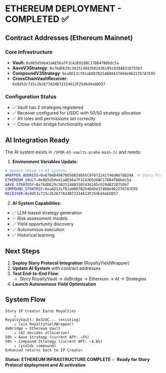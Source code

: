 # ETHEREUM DEPLOYMENT - COMPLETED ✅

## Contract Addresses (Ethereum Mainnet)

### Core Infrastructure
- **Vault**: `0x0b5d50e41aAE56a7F1CA3E626BC17DB4fB8bdc5a`
- **AaveV3Strategy**: `0x76dDE29c382514883502436105c0284B21D755bf`
- **CompoundV3Strategy**: `0xa6D13cf81abD07B254B40437460e9622767A7E95`
- **CrossChainVaultReceiver**: `0x9d53c725c2b2677A2dB72334613F25dbd4ebDD57`

### Configuration Status
- ✅ Vault has 2 strategies registered
- ✅ Receiver configured for USDC with 50/50 strategy allocation
- ✅ All roles and permissions set correctly
- ✅ Cross-chain bridge functionality enabled

## AI Integration Ready

The AI system exists in `/SPQR-AI-vaults-praha-main-2/` and needs:

1. **Environment Variables Update**:
```bash
# Update these in AI system:
WRAPPER_ADDRESS=0x670d84987005083dE65C07672241f46dA678D24A  # Story Protocol (deploy next)
ETHEREUM_VAULT=0x0b5d50e41aAE56a7F1CA3E626BC17DB4fB8bdc5a
AAVE_STRATEGY=0x76dDE29c382514883502436105c0284B21D755bf
COMPOUND_STRATEGY=0xa6D13cf81abD07B254B40437460e9622767A7E95
RECEIVER=0x9d53c725c2b2677A2dB72334613F25dbd4ebDD57
```

2. **AI System Capabilities**:
- ✅ LLM-based strategy generation
- ✅ Risk assessment models
- ✅ Yield opportunity discovery
- ✅ Autonomous execution
- ✅ Historical learning

## Next Steps

1. **Deploy Story Protocol Integration** (RoyaltyYieldWrapper)
2. **Update AI System** with contract addresses
3. **Test End-to-End Flow**:
   - Story RoyaltyVault → deBridge → Ethereum → AI → Strategies
4. **Launch Autonomous Yield Optimization**

## System Flow

```
Story IP Creator Earns Royalties
    ↓
RoyaltyVault: 0x32dC... (existing)
    ↓ (via RoyaltyYieldWrapper)
deBridge → Ethereum Vault
    ↓ (AI decides allocation)
50% → Aave Strategy (current APY: ~5%)
50% → Compound Strategy (current APY: ~4.8%)
    ↓ (yields compound)
Enhanced returns back to IP Creator
```

**Status: ETHEREUM INFRASTRUCTURE COMPLETE** ✅
**Ready for Story Protocol deployment and AI activation**
